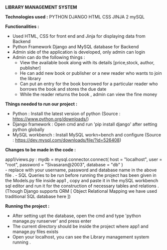**LIBRARY MANAGEMENT SYSTEM**

**Technologies used :**
PYTHON 
DJANGO
HTML
CSS
JINJA 2
mySQL

**Functionalities :**
- Used HTML, CSS for front end and Jinja for displaying data from Backend
- Python Framework Django and MySQL database for Backend 
- Admin side of the application is developed, only admin can login
- Admin can do the following things : 
    - View the available book along with its details [price,stock, author, publisher]
    - He can add new book or publisher or a new reader who wants to join the library
    - Can put an entry for the book borrowed for a particular reader who borrows the book and stores the due date
    - While the reader returns the book , admin can view the fine money

**Things needed to run our project :**
- Python : Install the latest version of python (Source : https://www.python.org/downloads/)
- Django framework : Open cmd and run 'pip install django' after setting python globally
- MySQL workbench : Install MySQL workn=bench and configure (Source : https://dev.mysql.com/downloads/file/?id=526408)

  
**Changes to be made in the code :**

app1/views.py :
    mydb = mysql.connector.connect(
        host = "localhost",
        user = "root",
        password = "Sivasaran@2003",
        database = "db"
    )   
    - replace with your username, password and database name in the above file .
    - SQL Queries to be run before running the project has been given in the Models.py file inside app1 , copy and paste 
      it in the mySQL workbench sql editor and run it for the construction of necessary tables and relations .
    (Though Django supports ORM [ Object Relational Mapping we have used traditional SQL database here ])

**Running the project :**
- After setting upt the database, open the cmd and type 'python manage.py runserver' and press enter
- The current directory should be inside the project where app1 and manage.py files exists
- Open your localhost, you can see the Library management system running .
